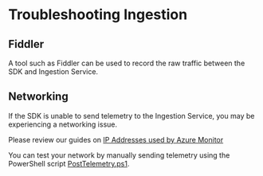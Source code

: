 # Troubleshooting Ingestion

## Fiddler

A tool such as Fiddler can be used to record the raw traffic between the SDK and Ingestion Service.

## Networking

If the SDK is unable to send telemetry to the Ingestion Service, you may be experiencing a networking issue.

Please review our guides on [IP Addresses used by Azure Monitor](https://docs.microsoft.com/azure/azure-monitor/app/ip-addresses)

You can test your network by manually sending telemetry using the PowerShell script [PostTelemetry.ps1](PostTelemetry.ps1).
